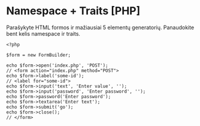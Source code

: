 # Namespace + Traits [PHP]

Parašykyte HTML formos ir mažiausiai 5 elementų generatorių. Panaudokite bent kelis namespace ir traits.

```
<?php

$form = new FormBuilder;

echo $form->open('index.php', 'POST');
// <form action="index.php" method="POST">
echo $form->label('some-id');
// <label for="some-id">
echo $form->input('text', 'Enter value', '');
echo $form->input('password', 'Enter password', '');
echo $form->password('Enter password');
echo $form->textarea('Enter text');
echo $form->submit('go');
echo $form->close();
// </form>
```
